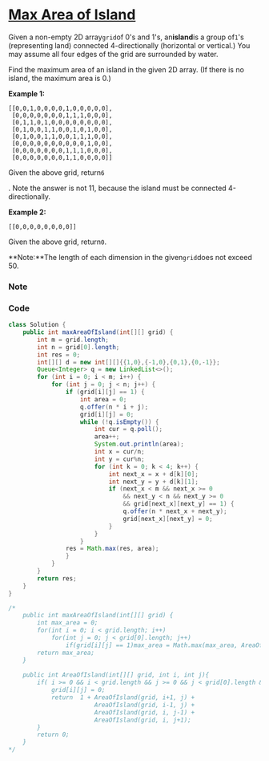 # [Max Area of Island](https://leetcode.com/problems/max-area-of-island/description/)

Given a non-empty 2D array`grid`of 0's and 1's, an**island**is a group of`1`'s \(representing land\) connected 4-directionally \(horizontal or vertical.\) You may assume all four edges of the grid are surrounded by water.

Find the maximum area of an island in the given 2D array. \(If there is no island, the maximum area is 0.\)

**Example 1:**

```
[[0,0,1,0,0,0,0,1,0,0,0,0,0],
 [0,0,0,0,0,0,0,1,1,1,0,0,0],
 [0,1,1,0,1,0,0,0,0,0,0,0,0],
 [0,1,0,0,1,1,0,0,1,0,1,0,0],
 [0,1,0,0,1,1,0,0,1,1,1,0,0],
 [0,0,0,0,0,0,0,0,0,0,1,0,0],
 [0,0,0,0,0,0,0,1,1,1,0,0,0],
 [0,0,0,0,0,0,0,1,1,0,0,0,0]]
```

Given the above grid, return`6`

. Note the answer is not 11, because the island must be connected 4-directionally.

**Example 2:**

```
[[0,0,0,0,0,0,0,0]]
```

Given the above grid, return`0`.

**Note:**The length of each dimension in the given`grid`does not exceed 50.

### Note

### Code

```java
class Solution {
    public int maxAreaOfIsland(int[][] grid) {
        int m = grid.length;
        int n = grid[0].length;
        int res = 0;
        int[][] d = new int[][]{{1,0},{-1,0},{0,1},{0,-1}};
        Queue<Integer> q = new LinkedList<>();
        for (int i = 0; i < m; i++) {
            for (int j = 0; j < n; j++) {
                if (grid[i][j] == 1) {
                    int area = 0;
                    q.offer(n * i + j);
                    grid[i][j] = 0;
                    while (!q.isEmpty()) {
                        int cur = q.poll();
                        area++;
                        System.out.println(area);
                        int x = cur/n;
                        int y = cur%n;
                        for (int k = 0; k < 4; k++) {
                            int next_x = x + d[k][0];
                            int next_y = y + d[k][1];
                            if (next_x < m && next_x >= 0 
                                && next_y < n && next_y >= 0 
                                && grid[next_x][next_y] == 1) {
                                q.offer(n * next_x + next_y);
                                grid[next_x][next_y] = 0;
                            }
                        }
                    }
                res = Math.max(res, area);
                }
            }
        }
        return res;
    }
}

/*
    public int maxAreaOfIsland(int[][] grid) {
        int max_area = 0;
        for(int i = 0; i < grid.length; i++)
            for(int j = 0; j < grid[0].length; j++)
                if(grid[i][j] == 1)max_area = Math.max(max_area, AreaOfIsland(grid, i, j));
        return max_area;
    }
    
    public int AreaOfIsland(int[][] grid, int i, int j){
        if( i >= 0 && i < grid.length && j >= 0 && j < grid[0].length && grid[i][j] == 1){
            grid[i][j] = 0;
            return  1 + AreaOfIsland(grid, i+1, j) + 
                        AreaOfIsland(grid, i-1, j) + 
                        AreaOfIsland(grid, i, j-1) + 
                        AreaOfIsland(grid, i, j+1);
        }
        return 0;
    }
*/
```



